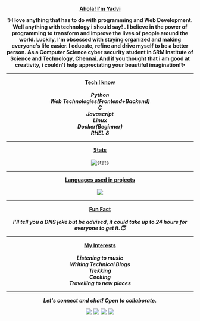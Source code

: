 
<!--
**yadvi12/yadvi12** is a ✨ _special_ ✨ repository because its `README.md` (this file) appears on your GitHub profile.

Here are some ideas to get you started:

- 🔭 I’m currently working on ...
- 🌱 I’m currently learning ...
- 👯 I’m looking to collaborate on ...
- 🤔 I’m looking for help with ...
- 💬 Ask me about ...
- 📫 How to reach me: ...
- 😄 Pronouns: ...
- ⚡ Fun fact: ...
-->
<p align="center">
  <u><b>Ahola! I'm Yadvi</b></u>
  </p>
<b><p align = "center">✨I love anything that has to do with programming and Web Development. Well anything with technology i should say! . I believe in the power of programming to transform and improve the lives of people around the world. Luckily, I'm obsessed with staying organized and making everyone's life easier. I educate, refine and drive myself to be a better person. As a Computer Science cyber security student in SRM Institute of Science and Technology, Chennai. And if you thought that i am good at creativity, i couldn't help appreciating your beautiful imagination!✨</p></b>





<hr>
<p align="center">
  <u><b>Tech I know</b></u><br /><br />
  <b><i>Python</i></b><br />
  <b><i>Web Technologies(Frontend+Backend)</i></b><br />
  <b><i>C</i></b><br />
  <b><i>Javascript</i></b><br />
  <b><i>Linux</i></b><br />
  <b><i>Docker(Beginner)</i></b><br />
  <b><i>RHEL 8</i></b>
  </p>
<hr>
<p align="center">
  <u><b>Stats</b></u><br /><br />
  <img src="https://github-readme-stats.vercel.app/api?username=yadvi12&show_icons=true&theme=nord" alt="stats">
  </p>
  <hr>
  <p align="center">
  <u><b>Languages used in projects</b></u><br /><br />
  <img src="https://github-readme-stats.vercel.app/api/top-langs/?username=yadvi12&layout=compact)">
  </p>
  
<hr>
<p align="center">
  <u><b>Fun Fact</b></u><br /><br />
  <b><i>I’ll tell you a DNS joke but be advised, it could take up to 24 hours for everyone to get it.😇</i></b>
  </p>
<hr>
<p align="center">
  <u><b>My Interests</b></u><br /><br />
  <b><i>Listening to music</i></b><br />
  <b><i>Writing Technical Blogs</i></b><br />
  <b><i>Trekking</i></b><br />
  <b><i>Cooking</i></b><br />
  <b><i>Travelling to new places</i></b>
<hr>
<p align="center">
  <b><i>Let's connect and chat! Open to collaborate.</i></b>

  <p align="center">
    <a href="https://twitter.com/ivday21" alt="Twitter"><img src="https://raw.githubusercontent.com/jayehernandez/jayehernandez/3f5402efef9a0ae89211a6e04609558e862ca616/readme/twitter-fill.svg"></a>
    <a href="https://www.linkedin.com/in/yadvibhalla1210" alt="Linkedin"><img src="https://raw.githubusercontent.com/jayehernandez/jayehernandez/3f5402efef9a0ae89211a6e04609558e862ca616/readme/linkedin-fill.svg"></a>
    <a href="mailto:yadvibhalla2002@gmail.com" alt="Contact me"><img src="https://raw.githubusercontent.com/jayehernandez/jayehernandez/3f5402efef9a0ae89211a6e04609558e862ca616/readme/mail-fill.svg"></a>
    <a href="https://medium.com/@iivday21" alt="My site"><img src="https://raw.githubusercontent.com/jayehernandez/jayehernandez/3f5402efef9a0ae89211a6e04609558e862ca616/readme/external-link-line.svg"></a>
  </p>

 
</p>

